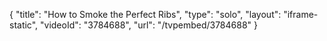 {
    "title": "How to Smoke the Perfect Ribs",
    "type": "solo",
    "layout": "iframe-static",
    "videoId": "3784688",
    "url": "\/tvpembed\/3784688"
}